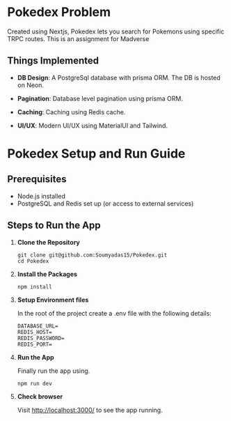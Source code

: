 
# Pokedex Problem

  

Created using Nextjs, Pokedex lets you search for Pokemons using specific TRPC routes. This is an assignment for Madverse

  

## Things Implemented

  

-  **DB Design**: A PostgreSql database with prisma ORM. The DB is hosted on Neon.

-  **Pagination**: Database level pagination using prisma ORM.

-  **Caching**: Caching using Redis cache.

-  **UI/UX**: Modern UI/UX using MaterialUI and Tailwind.

# Pokedex Setup and Run Guide 

## Prerequisites 
- Node.js installed 
- PostgreSQL and Redis set up (or access to external services) 

## Steps to Run the App 

1. **Clone the Repository** 

	```
	git clone git@github.com:Soumyadas15/Pokedex.git
	cd Pokedex
	```
2. **Install the Packages** 

	```
	npm install
	```
3. **Setup Environment files** 

	In the root of the project create a .env file with the following details:

	```
	DATABASE_URL=
	REDIS_HOST=
	REDIS_PASSWORD=
	REDIS_PORT=
	```
4. **Run the App** 

	Finally run the app using.

	```
	npm run dev
	```
5. **Check browser** 

	Visit [http://localhost:3000/](http://localhost:3000/) to see the app running.
